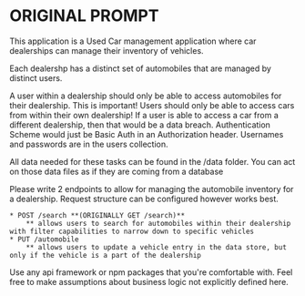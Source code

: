 # ORIGINAL PROMPT

This application is a Used Car management application where car dealerships can manage their inventory of vehicles.

Each dealershp has a distinct set of automobiles that are managed by distinct users.

A user within a dealership should only be able to access automobiles for their dealership. This is important! Users should only be able to access cars from within their own dealership! If a user is able to access a car from a different dealership, then that would be a data breach.
Authentication Scheme would just be Basic Auth in an Authorization header. Usernames and passwords are in the users collection.

All data needed for these tasks can be found in the /data folder. You can act on those data files as if they are coming from a database

Please write 2 endpoints to allow for managing the automobile inventory for a dealership.
Request structure can be configured however works best.

    * POST /search **(ORIGINALLY GET /search)**
        ** allows users to search for automobiles within their dealership with filter capabilities to narrow down to specific vehicles
    * PUT /automobile
        ** allows users to update a vehicle entry in the data store, but only if the vehicle is a part of the dealership

Use any api framework or npm packages that you're comfortable with. Feel free to make assumptions about business logic not explicitly defined here.
